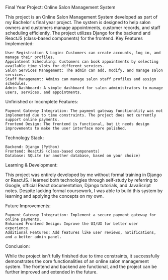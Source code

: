 Final Year Project: Online Salon Management System

This project is an Online Salon Management System developed as part of my Bachelor's final year project. The system is designed to help salon owners and customers manage appointments, customer records, and staff scheduling efficiently. The project utilizes Django for the backend and ReactJS (class-based components) for the frontend.
Key Features Implemented:

    User Registration & Login: Customers can create accounts, log in, and manage their profiles.
    Appointment Scheduling: Customers can book appointments by selecting available time slots for different services.
    Salon Services Management: The admin can add, modify, and manage salon services.
    Staff Management: Admins can manage salon staff profiles and assign schedules.
    Admin Dashboard: A simple dashboard for salon administrators to manage users, services, and appointments.

Unfinished or Incomplete Features:

    Payment Gateway Integration: The payment gateway functionality was not implemented due to time constraints. The project does not currently support online payments.
    Frontend Design: The frontend is functional, but it needs design improvements to make the user interface more polished.

Technology Stack:

    Backend: Django (Python)
    Frontend: ReactJS (class-based components)
    Database: SQLite (or another database, based on your choice)

Learning & Development:

This project was entirely developed by me without formal training in Django or ReactJS. I learned both technologies through self-study by referring to Google, official React documentation, Django tutorials, and JavaScript notes. Despite lacking formal coursework, I was able to build this system by learning and applying the concepts on my own.


Future Improvements:

    Payment Gateway Integration: Implement a secure payment gateway for online payments.
    Enhanced Frontend Design: Improve the UI/UX for better user experience.
    Additional Features: Add features like user reviews, notifications, and a better admin panel.

Conclusion:

While the project isn't fully finished due to time constraints, it successfully demonstrates the core functionalities of an online salon management system. The frontend and backend are functional, and the project can be further improved and extended in the future.
